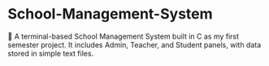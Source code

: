 # School-Management-System
🏫 A terminal-based School Management System built in C as my first semester project. It includes Admin, Teacher, and Student panels, with data stored in simple text files.
